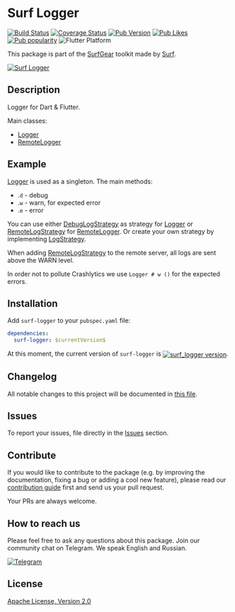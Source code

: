 # Surf Logger

[![Build Status](https://shields.io/github/workflow/status/surfstudio/flutter-surf-logger/build?logo=github&logoColor=white)](https://github.com/surfstudio/flutter-surf-logger)
[![Coverage Status](https://img.shields.io/codecov/c/github/surfstudio/flutter-surf-logger?logo=codecov&logoColor=white)](https://app.codecov.io/gh/surfstudio/flutter-surf-logger)
[![Pub Version](https://img.shields.io/pub/v/surf_logger?logo=dart&logoColor=white)](https://pub.dev/packages/surf_logger)
[![Pub Likes](https://badgen.net/pub/likes/surf_logger)](https://pub.dev/packages/surf_logger)
[![Pub popularity](https://badgen.net/pub/popularity/surf_logger)](https://pub.dev/packages/surf_logger/score)
![Flutter Platform](https://badgen.net/pub/flutter-platform/surf_logger)

This package is part of the [SurfGear](https://github.com/surfstudio/SurfGear) toolkit made by [Surf](https://surf.ru).

[![Surf Logger](https://i.ibb.co/Wn4rtcS/Surf-Logger.png)](https://github.com/surfstudio/SurfGear)

## Description

Logger for Dart & Flutter.

Main classes:

* [Logger](./lib/src/logger.dart)
* [RemoteLogger](./lib/src/remote_logger.dart)

## Example

[Logger](./lib/src/logger.dart) is used as a singleton. The main methods:

* .`d` - debug
* .`w` - warn, for expected error
* .`e` - error

You can use either [DebugLogStrategy](./lib/src/strategies/impl/debug_strategy.dart) as strategy for [Logger](./lib/src/logger.dart) or [RemoteLogStrategy](./lib/src/strategies/impl/remote_strategy.dart) for [RemoteLogger](./lib/src/remote_logger.dart). Or create your own strategy by implementing [LogStrategy](./lib/src/strategies/log_strategy.dart).

When adding [RemoteLogStrategy](lib/src/strategies/impl/remote_strategy.dart) to the remote server, all logs are sent above the WARN level.

In order not to pollute Crashlytics we use `Logger # w ()` for the expected errors.

## Installation

Add `surf-logger` to your `pubspec.yaml` file:

```yaml
dependencies:
  surf-logger: $currentVersion$
```

<p>At this moment, the current version of <code>surf-logger</code> is <a href="https://pub.dev/packages/surf_logger"><img style="vertical-align:middle;" src="https://img.shields.io/pub/v/surf_logger.svg" alt="surf_logger version"></a>.</p>


## Changelog

All notable changes to this project will be documented in [this file](./CHANGELOG.md).

## Issues

To report your issues, file directly in the [Issues](https://github.com/surfstudio/flutter-surf-logger/issues) section.

## Contribute

If you would like to contribute to the package (e.g. by improving the documentation, fixing a bug or adding a cool new feature), please read our [contribution guide](./CONTRIBUTING.md) first and send us your pull request.

Your PRs are always welcome.

## How to reach us

Please feel free to ask any questions about this package. Join our community chat on Telegram. We speak English and Russian.

[![Telegram](https://img.shields.io/badge/chat-on%20Telegram-blue.svg)](https://t.me/SurfGear)

## License

[Apache License, Version 2.0](https://www.apache.org/licenses/LICENSE-2.0)